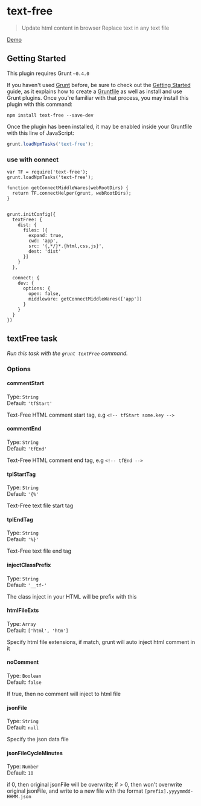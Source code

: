# text-free

> Update html content in browser
> Replace text in any text file


[Demo](https://github.com/qiu8310/demo-text-free)


## Getting Started
This plugin requires Grunt `~0.4.0`

If you haven't used [Grunt](http://gruntjs.com/) before, be sure to check out the [Getting Started](http://gruntjs.com/getting-started) guide, as it explains how to create a [Gruntfile](http://gruntjs.com/sample-gruntfile) as well as install and use Grunt plugins. Once you're familiar with that process, you may install this plugin with this command:

```shell
npm install text-free --save-dev
```

Once the plugin has been installed, it may be enabled inside your Gruntfile with this line of JavaScript:

```js
grunt.loadNpmTasks('text-free');
```

### use with connect

    var TF = require('text-free');
    grunt.loadNpmTasks('text-free');
    
    function getConnectMiddleWares(webRootDirs) {
      return TF.connectHelper(grunt, webRootDirs);
    }
    
    
    grunt.initConfig({
      textFree: {
        dist: {
          files: [{
            expand: true,
            cwd: 'app',
            src: '{,*/}*.{html,css,js}',
            dest: 'dist'
          }]
        }
      },
    
      connect: {
        dev: {
          options: {
            open: false,
            middleware: getConnectMiddleWares(['app'])
          }
        }
      }
    })



## textFree task
_Run this task with the `grunt textFree` command._

### Options


  
#### commentStart
Type: `String`  
Default: `'tfStart'`

Text-Free HTML comment start tag, e.g `<!-- tfStart some.key -->`

#### commentEnd
Type: `String`  
Default: `'tfEnd'`

Text-Free HTML comment end tag, e.g `<!-- tfEnd -->`

#### tplStartTag
Type: `String`  
Default: `'{%'`

Text-Free text file start tag

#### tplEndTag
Type: `String`  
Default: `'%}'`

Text-Free text file end tag

#### injectClassPrefix
Type: `String`  
Default: `'__tf-'`

The class inject in your HTML will be prefix with this

#### htmlFileExts
Type: `Array`  
Default: `['html', 'htm']`

Specify html file extensions, if match, grunt will auto inject html comment in it

#### noComment
Type: `Boolean`  
Default: `false`

If true, then no comment will inject to html file

#### jsonFile
Type: `String`  
Default: `null`

Specify the json data file


#### jsonFileCycleMinutes
Type: `Number`  
Default: `10`

if 0, then original jsonFile will be overwrite; if > 0, then won't overwrite original jsonFile, and write to a new file with the format `[prefix].yyyymmdd-HHMM.json` 

